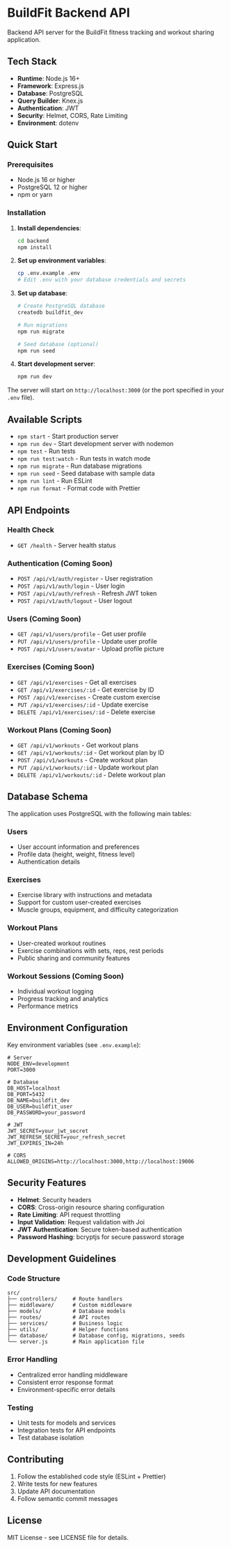 # BuildFit Backend API

Backend API server for the BuildFit fitness tracking and workout sharing application.

## Tech Stack

- **Runtime**: Node.js 16+
- **Framework**: Express.js
- **Database**: PostgreSQL
- **Query Builder**: Knex.js
- **Authentication**: JWT
- **Security**: Helmet, CORS, Rate Limiting
- **Environment**: dotenv

## Quick Start

### Prerequisites

- Node.js 16 or higher
- PostgreSQL 12 or higher
- npm or yarn

### Installation

1. **Install dependencies**:
   ```bash
   cd backend
   npm install
   ```

2. **Set up environment variables**:
   ```bash
   cp .env.example .env
   # Edit .env with your database credentials and secrets
   ```

3. **Set up database**:
   ```bash
   # Create PostgreSQL database
   createdb buildfit_dev
   
   # Run migrations
   npm run migrate
   
   # Seed database (optional)
   npm run seed
   ```

4. **Start development server**:
   ```bash
   npm run dev
   ```

The server will start on `http://localhost:3000` (or the port specified in your `.env` file).

## Available Scripts

- `npm start` - Start production server
- `npm run dev` - Start development server with nodemon
- `npm test` - Run tests
- `npm run test:watch` - Run tests in watch mode
- `npm run migrate` - Run database migrations
- `npm run seed` - Seed database with sample data
- `npm run lint` - Run ESLint
- `npm run format` - Format code with Prettier

## API Endpoints

### Health Check
- `GET /health` - Server health status

### Authentication (Coming Soon)
- `POST /api/v1/auth/register` - User registration
- `POST /api/v1/auth/login` - User login
- `POST /api/v1/auth/refresh` - Refresh JWT token
- `POST /api/v1/auth/logout` - User logout

### Users (Coming Soon)
- `GET /api/v1/users/profile` - Get user profile
- `PUT /api/v1/users/profile` - Update user profile
- `POST /api/v1/users/avatar` - Upload profile picture

### Exercises (Coming Soon)
- `GET /api/v1/exercises` - Get all exercises
- `GET /api/v1/exercises/:id` - Get exercise by ID
- `POST /api/v1/exercises` - Create custom exercise
- `PUT /api/v1/exercises/:id` - Update exercise
- `DELETE /api/v1/exercises/:id` - Delete exercise

### Workout Plans (Coming Soon)
- `GET /api/v1/workouts` - Get workout plans
- `GET /api/v1/workouts/:id` - Get workout plan by ID
- `POST /api/v1/workouts` - Create workout plan
- `PUT /api/v1/workouts/:id` - Update workout plan
- `DELETE /api/v1/workouts/:id` - Delete workout plan

## Database Schema

The application uses PostgreSQL with the following main tables:

### Users
- User account information and preferences
- Profile data (height, weight, fitness level)
- Authentication details

### Exercises
- Exercise library with instructions and metadata
- Support for custom user-created exercises
- Muscle groups, equipment, and difficulty categorization

### Workout Plans
- User-created workout routines
- Exercise combinations with sets, reps, rest periods
- Public sharing and community features

### Workout Sessions (Coming Soon)
- Individual workout logging
- Progress tracking and analytics
- Performance metrics

## Environment Configuration

Key environment variables (see `.env.example`):

```env
# Server
NODE_ENV=development
PORT=3000

# Database
DB_HOST=localhost
DB_PORT=5432
DB_NAME=buildfit_dev
DB_USER=buildfit_user
DB_PASSWORD=your_password

# JWT
JWT_SECRET=your_jwt_secret
JWT_REFRESH_SECRET=your_refresh_secret
JWT_EXPIRES_IN=24h

# CORS
ALLOWED_ORIGINS=http://localhost:3000,http://localhost:19006
```

## Security Features

- **Helmet**: Security headers
- **CORS**: Cross-origin resource sharing configuration
- **Rate Limiting**: API request throttling
- **Input Validation**: Request validation with Joi
- **JWT Authentication**: Secure token-based authentication
- **Password Hashing**: bcryptjs for secure password storage

## Development Guidelines

### Code Structure
```
src/
├── controllers/     # Route handlers
├── middleware/      # Custom middleware
├── models/          # Database models
├── routes/          # API routes
├── services/        # Business logic
├── utils/           # Helper functions
├── database/        # Database config, migrations, seeds
└── server.js        # Main application file
```

### Error Handling
- Centralized error handling middleware
- Consistent error response format
- Environment-specific error details

### Testing
- Unit tests for models and services
- Integration tests for API endpoints
- Test database isolation

## Contributing

1. Follow the established code style (ESLint + Prettier)
2. Write tests for new features
3. Update API documentation
4. Follow semantic commit messages

## License

MIT License - see LICENSE file for details.
